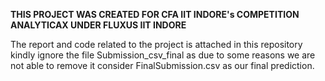 **THIS PROJECT WAS CREATED FOR CFA IIT INDORE's COMPETITION ANALYTICAX UNDER FLUXUS IIT INDORE**

The report and code related to the project is attached in this repository kindly ignore the file Submission_csv_final as due to some reasons we are not able to remove it consider FinalSubmission.csv as our final prediction.
